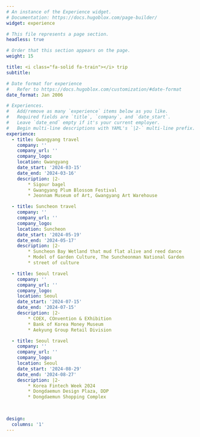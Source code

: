 ```yaml
---
# An instance of the Experience widget.
# Documentation: https://docs.hugoblox.com/page-builder/
widget: experience

# This file represents a page section.
headless: true

# Order that this section appears on the page.
weight: 15

title: <i class="fa-solid fa-train"></i> trip
subtitle:

# Date format for experience
#   Refer to https://docs.hugoblox.com/customization/#date-format
date_format: Jan 2006

# Experiences.
#   Add/remove as many `experience` items below as you like.
#   Required fields are `title`, `company`, and `date_start`.
#   Leave `date_end` empty if it's your current employer.
#   Begin multi-line descriptions with YAML's `|2-` multi-line prefix.
experience:
  - title: Gwangyang travel
    company: ''
    company_url: ''
    company_logo: 
    location: Gwangyang
    date_start: '2024-03-15'
    date_end: '2024-03-16'
    description: |2-
        * Sigour bagel
        * Gwangyang Plum Blossom Festival
        * Jeonnam Museum of Art, Gwangyang Art Warehouse

  - title: Suncheon travel
    company: ''
    company_url: ''
    company_logo: 
    location: Suncheon
    date_start: '2024-05-19'
    date_end: '2024-05-17'
    description: |2-
        * Suncheon Bay Wetland that mud flat alive and reed dance
        * Model of Garden Culture, The Suncheonman National Garden
        * street of culture

  - title: Seoul travel
    company: ''
    company_url: ''
    company_logo: 
    location: Seoul
    date_start: '2024-07-15'
    date_end: '2024-07-15'
    description: |2-
        * COEX, COnvention & EXhibition
        * Bank of Korea Money Museum
        * Aekyung Group Retail Division

  - title: Seoul travel
    company: ''
    company_url: ''
    company_logo: 
    location: Seoul
    date_start: '2024-08-29'
    date_end: '2024-08-27'
    description: |2-
        * Korea Fintech Week 2024
        * Dongdaemun Design Plaza, DDP
        * Dongdaemun Shopping Complex

  

design:
  columns: '1'
---
```

